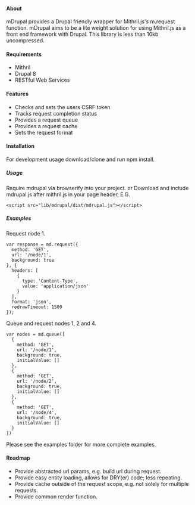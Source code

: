 #### About
mDrupal provides a Drupal friendly wrapper for Mithril.js's m.request function. mDrupal aims to be a lite weight solution for using Mithril.js as a front end framework with Drupal. This library is less than 10kb uncompressed.

#### Requirements
 - Mithril
 - Drupal 8
 - RESTful Web Services

#### Features
 - Checks and sets the users CSRF token
 - Tracks request completion status
 - Provides a request queue
 - Provides a request cache
 - Sets the request format

#### Installation
For development usage download/clone and run npm install.

##### Usage
Require mdrupal via browserify into your project.
or
Download and include mdrupal.js after mithril.js in your page header, E.G.
```
<script src="lib/mdrupal/dist/mdrupal.js"></script>
```

##### Examples
Request node 1.
```
var response = md.request({
  method: 'GET',
  url: '/node/1',
  background: true
}, {
  headers: [
    {
      type: 'Content-Type',
      value: 'application/json'
    }
  ],
  format: 'json',
  redrawTimeout: 1500
});
```
Queue and request nodes 1, 2 and 4.
```
var nodes = md.queue([
  {
    method: 'GET',
    url: '/node/1',
    background: true,
    initialValue: []
  },
  {
    method: 'GET',
    url: '/node/2',
    background: true,
    initialValue: []
  },
  {
    method: 'GET',
    url: '/node/4',
    background: true,
    initialValue: []
  }
])
```
Please see the examples folder for more complete examples.

#### Roadmap
 - Provide abstracted url params, e.g. build url during request.
 - Provide easy entity loading, allows for DRY(er) code; less repeating.
 - Provide cache outside of the request scope, e.g. not solely for multiple requests. 
 - Provide common render function.